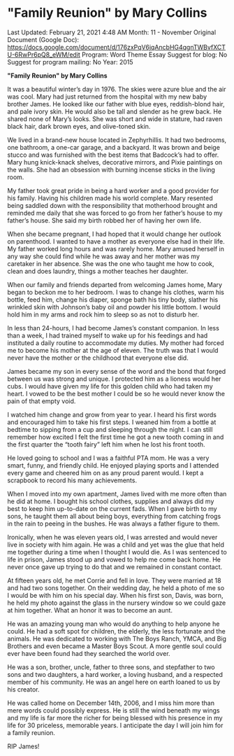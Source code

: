 # "Family Reunion" by Mary Collins

Last Updated: February 21, 2021 4:48 AM
Month: 11 - November
Original Document (Google Doc): https://docs.google.com/document/d/176zxPqV6jqAncbHG4qgnTWBvfXCTU-6RwPr6pQ8_eWM/edit
Program: Word Theme Essay
Suggest for blog: No
Suggest for program mailing: No
Year: 2015

**"Family Reunion" by Mary Collins**

It was a beautiful winter’s day in 1976. The skies were azure blue and the air was cool. Mary had just returned from the hospital with my new baby brother James. He looked like our father with blue eyes, reddish-blond hair, and pale ivory skin. He would also be tall and slender as he grew back. He shared none of Mary’s looks. She was short and wide in stature, had raven black hair, dark brown eyes, and olive-toned skin.

We lived in a brand-new house located in Zephyrhillis. It had two bedrooms, one bathroom, a one-car garage, and a backyard. It was brown and beige stucco and was furnished with the best items that Badcock’s had to offer. Mary hung knick-knack shelves, decorative mirrors, and Pixie paintings on the walls. She had an obsession with burning incense sticks in the living room.

My father took great pride in being a hard worker and a good provider for his family. Having his children made his world complete. Mary resented being saddled down with the responsibility that motherhood brought and reminded me daily that she was forced to go from her father’s house to my father’s house. She said my birth robbed her of having her own life.

When she became pregnant, I had hoped that it would change her outlook on parenthood. I wanted to have a mother as everyone else had in their life. My father worked long hours and was rarely home. Mary amused herself in any way she could find while he was away and her mother was my caretaker in her absence. She was the one who taught me how to cook, clean and does laundry, things a mother teaches her daughter.

When our family and friends departed from welcoming James home, Mary began to beckon me to her bedroom. I was to change his clothes, warm his bottle, feed him, change his diaper, sponge bath his tiny body, slather his wrinkled skin with Johnson’s baby oil and powder his little bottom. I would hold him in my arms and rock him to sleep so as not to disturb her.

In less than 24-hours, I had become James’s constant companion. In less than a week, I had trained myself to wake up for his feedings and had instituted a daily routine to accommodate my duties. My mother had forced me to become his mother at the age of eleven. The truth was that I would never have the mother or the childhood that everyone else did.

James became my son in every sense of the word and the bond that forged between us was strong and unique. I protected him as a lioness would her cubs. I would have given my life for this golden child who had taken my heart. I vowed to be the best mother I could be so he would never know the pain of that empty void.

I watched him change and grow from year to year. I heard his first words and encouraged him to take his first steps. I weaned him from a bottle at bedtime to sipping from a cup and sleeping through the night. I can still remember how excited I felt the first time he got a new tooth coming in and the first quarter the “tooth fairy” left him when he lost his front tooth.

He loved going to school and I was a faithful PTA mom. He was a very smart, funny, and friendly child. He enjoyed playing sports and I attended every game and cheered him on as any proud parent would. I kept a scrapbook to record his many achievements.

When I moved into my own apartment, James lived with me more often than he did at home. I bought his school clothes, supplies and always did my best to keep him up-to-date on the current fads. When I gave birth to my sons, he taught them all about being boys, everything from catching frogs in the rain to peeing in the bushes. He was always a father figure to them.

Ironically, when he was eleven years old, I was arrested and would never live in society with him again. He was a child and yet was the glue that held me together during a time when I thought I would die. As I was sentenced to life in prison, James stood up and vowed to help me come back home. He never once gave up trying to do that and we remained in constant contact.

At fifteen years old, he met Corrie and fell in love. They were married at 18 and had two sons together. On their wedding day, he held a photo of me so I would be with him on his special day. When his first son, Davis, was born, he held my photo against the glass in the nursery window so we could gaze at him together. What an honor it was to become an aunt.

He was an amazing young man who would do anything to help anyone he could. He had a soft spot for children, the elderly, the less fortunate and the animals. He was dedicated to working with The Boys Ranch, YMCA, and Big Brothers and even became a Master Boys Scout. A more gentle soul could ever have been found had they searched the world over.

He was a son, brother, uncle, father to three sons, and stepfather to two sons and two daughters, a hard worker, a loving husband, and a respected member of his community. He was an angel here on earth loaned to us by his creator.

He was called home on December 14th, 2006, and I miss him more than mere words could possibly express. He is still the wind beneath my wings and my life is far more the richer for being blessed with his presence in my life for 30 priceless, memorable years. I anticipate the day I will join him for a family reunion.

RIP James!
